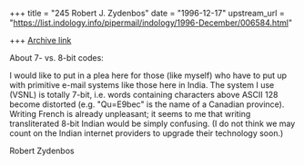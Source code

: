 +++
title = "245 Robert J. Zydenbos"
date = "1996-12-17"
upstream_url = "https://list.indology.info/pipermail/indology/1996-December/006584.html"

+++
[Archive link](https://list.indology.info/pipermail/indology/1996-December/006584.html)

About 7- vs. 8-bit codes:

I would like to put in a plea here for those (like myself)
who have to put up with primitive e-mail systems like those
here in India. The system I use (VSNL) is totally 7-bit,
i.e. words containing characters above ASCII 128 become
distorted (e.g. "Qu=E9bec" is the name of a Canadian
province). Writing French is already unpleasant; it seems to
me that writing transliterated 8-bit Indian would be simply
confusing. (I do not think we may count on the Indian
internet providers to upgrade their technology soon.)

Robert Zydenbos




